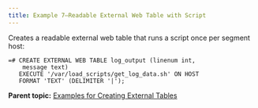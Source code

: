 ```yaml
---
title: Example 7—Readable External Web Table with Script 
---
```


Creates a readable external web table that runs a script once per segment host:

```
=# CREATE EXTERNAL WEB TABLE log_output (linenum int, 
    message text) 
   EXECUTE '/var/load_scripts/get_log_data.sh' ON HOST 
   FORMAT 'TEXT' (DELIMITER '|');

```

**Parent topic:** [Examples for Creating External Tables](../external/g-creating-external-tables---examples.html)

